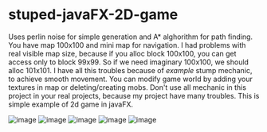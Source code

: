 # stuped-javaFX-2D-game

Uses perlin noise for simple generation and A* alghorithm for path finding. You have map 100x100 and mini map for navigation.
I had problems with real visible map size, because if you alloc block 100x100, you can get access only to block 99x99.
So if we need imaginary 100x100, we should alloc 101x101. I have all this troubles because of _example_ stump mechanic, to achieve smooth movement. You can modify game world by adding your textures in map or deleting/creating mobs. Don't use
all mechanic in this project in your real projects, because my project have many troubles. This is simple example of 2d game in javaFX.

![image](https://github.com/atatu8/stuped-javaFX-2D-game/assets/115119293/ca86cc0a-68ad-4ce9-882d-289c342b4003)
![image](https://github.com/atatu8/stuped-javaFX-2D-game/assets/115119293/ec1fda3d-5aee-470a-82c3-a3c979a1e0f1)
![image](https://github.com/atatu8/stuped-javaFX-2D-game/assets/115119293/f1385e0a-3fc4-4e76-bc57-bbe42b87c4bd)
![image](https://github.com/atatu8/stuped-javaFX-2D-game/assets/115119293/347ce990-bdc4-4f7a-94b5-c06ed60937a0)
![image](https://github.com/atatu8/stuped-javaFX-2D-game/assets/115119293/25e38e2a-b591-4330-8515-2f177f3803d5)



